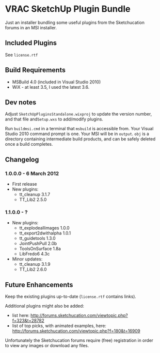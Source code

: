# VRAC SketchUp Plugin Bundle

Just an installer bundling some useful plugins from the Sketchucation forums in an MSI installer.

## Included Plugins

See `license.rtf`

## Build Requirements

- MSBuild 4.0 (included in Visual Studio 2010)
- WiX - at least 3.5, I used the latest 3.6.

## Dev notes

Adjust `SketchUpPluginsStandalone.wixproj` to update the version number, and that file and`Setup.wxs` to add/modify plugins.

Run `buildmsi.cmd` in a terminal that `msbuild` is accessible from. Your Visual Studio 2010 command prompt is one. Your MSI will be in `output`. `obj` is a directory containing intermediate build products, and can be safely deleted once a build completes.

## Changelog

### 1.0.0.0 - 6 March 2012

- First release
- New plugins:
	- tt_cleanup 3.1.7
	- TT_Lib2 2.5.0

### 1.1.0.0 - ?

- New plugins:
	- tt_explodeallimages 1.0.0
	- tt_export2dwithalpha 1.0.1
	- tt_guidetools 1.3.0
	- JointPushPull 2.0b
	- ToolsOnSurface 1.8a
	- LibFredo6 4.3c
- Minor updates:
	- tt_cleanup 3.1.9
	- TT_Lib2 2.6.0

## Future Enhancements

Keep the existing plugins up-to-date (`license.rtf` contains links).

Additional plugins might also be added:

- list here: <http://forums.sketchucation.com/viewtopic.php?f=323&t=28782>
- list of top picks, with animated examples, here: <http://forums.sketchucation.com/viewtopic.php?f=180&t=16909>

Unfortunately the Sketchucation forums require (free) registration in order to view any images or download any files.
